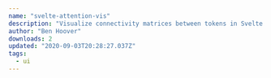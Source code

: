 ```yaml
---
name: "svelte-attention-vis"
description: "Visualize connectivity matrices between tokens in Svelte applications."
author: "Ben Hoover"
downloads: 2
updated: "2020-09-03T20:28:27.037Z"
tags: 
  - ui
---
```

